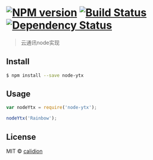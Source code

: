 #  [![NPM version][npm-image]][npm-url] [![Build Status][travis-image]][travis-url] [![Dependency Status][daviddm-image]][daviddm-url]

> 云通讯node实现


## Install

```sh
$ npm install --save node-ytx
```


## Usage

```js
var nodeYtx = require('node-ytx');

nodeYtx('Rainbow');
```


## License

MIT © [calidion](blog.3gcnbeta.com)


[npm-image]: https://badge.fury.io/js/node-ytx.svg
[npm-url]: https://npmjs.org/package/node-ytx
[travis-image]: https://travis-ci.org/calidion/node-ytx.svg?branch=master
[travis-url]: https://travis-ci.org/calidion/node-ytx
[daviddm-image]: https://david-dm.org/calidion/node-ytx.svg?theme=shields.io
[daviddm-url]: https://david-dm.org/calidion/node-ytx
